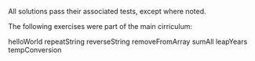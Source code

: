 All solutions pass their associated tests, except where noted.

The following exercises were part of the main cirriculum:

helloWorld
repeatString
reverseString
removeFromArray
sumAll
leapYears
tempConversion
